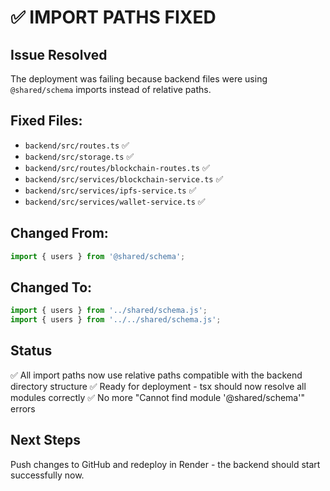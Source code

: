 # ✅ IMPORT PATHS FIXED

## Issue Resolved
The deployment was failing because backend files were using `@shared/schema` imports instead of relative paths.

## Fixed Files:
- `backend/src/routes.ts` ✅
- `backend/src/storage.ts` ✅  
- `backend/src/routes/blockchain-routes.ts` ✅
- `backend/src/services/blockchain-service.ts` ✅
- `backend/src/services/ipfs-service.ts` ✅
- `backend/src/services/wallet-service.ts` ✅

## Changed From:
```typescript
import { users } from '@shared/schema';
```

## Changed To:
```typescript
import { users } from '../shared/schema.js';
import { users } from '../../shared/schema.js';
```

## Status
✅ All import paths now use relative paths compatible with the backend directory structure
✅ Ready for deployment - tsx should now resolve all modules correctly
✅ No more "Cannot find module '@shared/schema'" errors

## Next Steps
Push changes to GitHub and redeploy in Render - the backend should start successfully now.